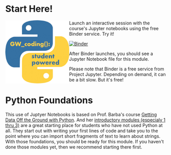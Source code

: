 # Start Here!
 <img align="left" src="/images/Python%20Logo%20Student%20Powered.jpg" alt="GW Python Logo"
	title="GW Python Logo" width="200" height="198" />
Launch an interactive session with the course's Jupyter notebooks using the free Binder service. Try it!

[![Binder](https://mybinder.org/badge_logo.svg)](https://mybinder.org/v2/gh/gwu-libraries/python-learning-examples/master?filepath=%2FML-titanic%2FML-titanic-v1.ipynb)

After Binder launches, you should see a Jupyter Notebook file for this module.

Please note that Binder is a free service from Project Jupyter. Depending on demand, it can be a bit slow. But it's free!

# Python Foundations
This use of Juptyer Notebooks is based on Prof. Barba's course [Getting Data Off the Ground with Python](https://openedx.seas.gwu.edu/courses/course-v1:GW+EngComp1+2018/about).  And her [introductory modules (especialy 1 thru 3)](https://github.com/engineersCode/EngComp1_offtheground/tree/master/notebooks_en) are a great starting place for students who have not used Python at all.  They start out with writing your first lines of code and take you to the point where you can import short fragments of text to learn about strings.  With those foundations, you should be ready for this module. If you haven't done those modules yet, then we recommend starting there first.